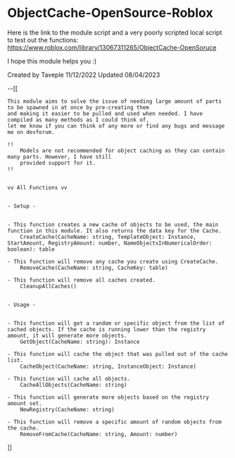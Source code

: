 # ObjectCache-OpenSource-Roblox

Here is the link to the module script and a very poorly scripted local script to test out the functions: https://www.roblox.com/library/13067311265/ObjectCache-OpenSoruce

I hope this module helps you :)


Created by Taveple 11/12/2022
Updated 08/04/2023

--[[
	

	This module aims to solve the issue of needing large amount of parts to be spawned in at once by pre-creating them
	and making it easier to be pulled and used when needed. I have compiled as many methods as I could think of,
	let me know if you can think of any more or find any bugs and message me on devforum. 
	
	!!
		Models are not recommended for object caching as they can contain many parts. However, I have still 
		provided support for it.
	!!
	
	
	vv All Functions vv
	
	
	- Setup -
	
	
	- This function creates a new cache of objects to be used, the main function in this module. It also returns the data key for the Cache.
		CreateCache(CacheName: string, TemplateObject: Instance, StartAmount, RegistryAmount: number, NameObjectsInNumericalOrder: boolean): table
	
	- This function will remove any cache you create using CreateCache.
		RemoveCache(CacheName: string, CacheKey: table)
	
	- This function will remove all caches created.
		CleanupAllCaches()
	
	
	- Usage - 
	
	
	- This function will get a random or specific object from the list of cached objects. If the cache is running lower than the registry amount, it will generate more objects.
		GetObject(CacheName: string): Instance
	
	- This function will cache the object that was pulled out of the cache list.
		CacheObject(CacheName: string, InstanceObject: Instance)
	
	- This function will cache all objects.
		CacheAllObjects(CacheName: string)
	
	- This function will generate more objects based on the registry amount set.
		NewRegistry(CacheName: string)
	
	- This function will remove a specific amount of random objects from the cache.
		RemoveFromCache(CacheName: string, Amount: number)
]]

